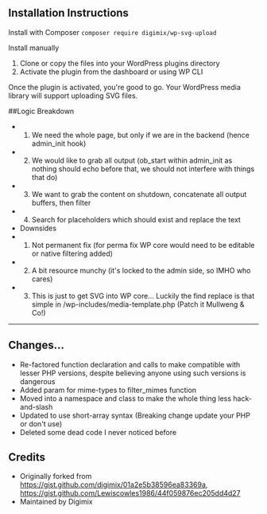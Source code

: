 ## Installation Instructions
Install with Composer
`composer require digimix/wp-svg-upload`

Install manually
1. Clone or copy the files into your WordPress plugins directory
2. Activate the plugin from the dashboard or using WP CLI

Once the plugin is activated, you're good to go. Your WordPress media library will support uploading SVG files. 


##Logic Breakdown
 * 1) We need the whole page, but only if we are in the backend (hence admin_init hook)
 * 2) We would like to grab all output (ob_start within admin_init as nothing should echo before that, we should not interfere with things that do)
 * 3) We want to grab the content on shutdown, concatenate all output buffers, then filter
 * 4) Search for placeholders which should exist and replace the text
 * Downsides
 * 1) Not permanent fix (for perma fix WP core would need to be editable or native filtering added)
 * 2) A bit resource munchy (it's locked to the admin side, so IMHO who cares)
 * 3) This is just to get SVG into WP core... Luckily the find replace is that simple in /wp-includes/media-template.php (Patch it Mullweng & Co!)
 
 ------
 
 ## Changes...
 * Re-factored function declaration and calls to make compatible with lesser PHP versions, despite believing anyone using such versions is dangerous
 * Added param for mime-types to filter_mimes function
 * Moved into a namespace and class to make the whole thing less hack-and-slash
 * Updated to use short-array syntax (Breaking change update your PHP or don't use)
 * Deleted some dead code I never noticed before
 
 ## Credits
 * Originally forked from https://gist.github.com/digimix/01a2e5b38596ea83369a, https://gist.github.com/Lewiscowles1986/44f059876ec205dd4d27
 * Maintained by Digimix 
